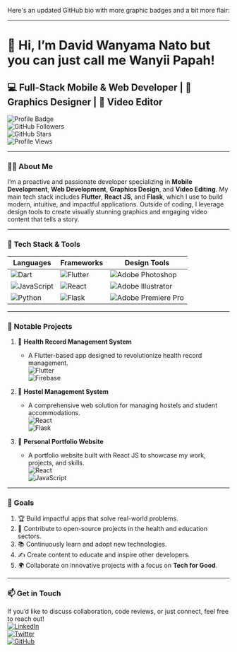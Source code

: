 Here's an updated GitHub bio with more graphic badges and a bit more flair:

---

# 👋 Hi, I’m **David Wanyama Nato but you can just call me Wanyii Papah**!

## 💻 **Full-Stack Mobile & Web Developer | 🎨 Graphics Designer | 🎥 Video Editor**

![Profile Badge](https://img.shields.io/badge/Proactive-Creator-%2300C853?style=for-the-badge&logo=level-up&logoColor=white)  
![GitHub Followers](https://img.shields.io/github/followers/your-username?style=social)  
![GitHub Stars](https://img.shields.io/github/stars/your-username?style=social)  
![Profile Views](https://komarev.com/ghpvc/?username=your-username&color=brightgreen)

---

### 👨‍💻 **About Me**
I’m a proactive and passionate developer specializing in **Mobile Development**, **Web Development**, **Graphics Design**, and **Video Editing**. My main tech stack includes **Flutter**, **React JS**, and **Flask**, which I use to build modern, intuitive, and impactful applications. Outside of coding, I leverage design tools to create visually stunning graphics and engaging video content that tells a story.

---

### 🔧 **Tech Stack & Tools**
| **Languages**          | **Frameworks**                | **Design Tools**                                  |
|------------------------|------------------------------|--------------------------------------------------|
| ![Dart](https://img.shields.io/badge/Dart-%230175C2.svg?style=for-the-badge&logo=dart&logoColor=white)    | ![Flutter](https://img.shields.io/badge/Flutter-%2302569B.svg?style=for-the-badge&logo=Flutter&logoColor=white) | ![Adobe Photoshop](https://img.shields.io/badge/Adobe%20Photoshop-%2331A8FF.svg?style=for-the-badge&logo=adobe%20photoshop&logoColor=white) |
| ![JavaScript](https://img.shields.io/badge/JavaScript-%23323330.svg?style=for-the-badge&logo=JavaScript&logoColor=%23F7DF1E) | ![React](https://img.shields.io/badge/React-%2320232a.svg?style=for-the-badge&logo=React&logoColor=%2361DAFB)   | ![Adobe Illustrator](https://img.shields.io/badge/Adobe%20Illustrator-%23FF9A00.svg?style=for-the-badge&logo=adobe%20illustrator&logoColor=white) |
| ![Python](https://img.shields.io/badge/Python-3670A0?style=for-the-badge&logo=python&logoColor=ffdd54)   | ![Flask](https://img.shields.io/badge/Flask-%23000.svg?style=for-the-badge&logo=flask&logoColor=white)        | ![Adobe Premiere Pro](https://img.shields.io/badge/Adobe%20Premiere%20Pro-%23483398.svg?style=for-the-badge&logo=Adobe%20Premiere%20Pro&logoColor=white) |

---

### 🚀 **Notable Projects**
1. 🏥 **Health Record Management System**  
   - A Flutter-based app designed to revolutionize health record management.  
   ![Flutter](https://img.shields.io/badge/Flutter-%2302569B.svg?style=flat-square&logo=Flutter&logoColor=white)  
   ![Firebase](https://img.shields.io/badge/Firebase-%23039BE5.svg?style=flat-square&logo=firebase)

2. 🏢 **Hostel Management System**  
   - A comprehensive web solution for managing hostels and student accommodations.  
   ![React](https://img.shields.io/badge/React-%2320232a.svg?style=flat-square&logo=React&logoColor=%2361DAFB)  
   ![Flask](https://img.shields.io/badge/Flask-%23000.svg?style=flat-square&logo=flask&logoColor=white)

3. 💼 **Personal Portfolio Website**  
   - A portfolio website built with React JS to showcase my work, projects, and skills.  
   ![React](https://img.shields.io/badge/React-%2320232a.svg?style=flat-square&logo=React&logoColor=%2361DAFB)  
   ![JavaScript](https://img.shields.io/badge/JavaScript-%23323330.svg?style=flat-square&logo=JavaScript&logoColor=%23F7DF1E)

---

### 🎯 **Goals**
1. 🏆 Build impactful apps that solve real-world problems.  
2. 🤝 Contribute to open-source projects in the health and education sectors.  
3. 📚 Continuously learn and adopt new technologies.  
4. ✍️ Create content to educate and inspire other developers.  
5. 🌍 Collaborate on innovative projects with a focus on **Tech for Good**.

---

### 📫 **Get in Touch**  
If you’d like to discuss collaboration, code reviews, or just connect, feel free to reach out!  
[![LinkedIn](https://img.shields.io/badge/LinkedIn-0A66C2?style=for-the-badge&logo=linkedin&logoColor=white)](https://www.linkedin.com/in/david-nato-449592215)  
[![Twitter](https://img.shields.io/badge/Twitter-1DA1F2?style=for-the-badge&logo=twitter&logoColor=white)](https://twitter.com/davidnato_)  
[![GitHub](https://img.shields.io/badge/GitHub-181717?style=for-the-badge&logo=github&logoColor=white)](https://github.com/davidnato)  

